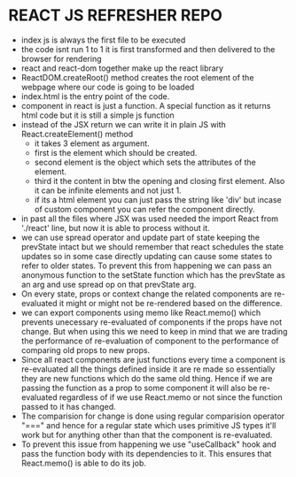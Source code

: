 # REACT JS REFRESHER REPO

- index js is always the first file to be executed
- the code isnt run 1 to 1 it is first transformed and then delivered to the browser for rendering
- react and react-dom together make up the react library
- ReactDOM.createRoot() method creates the root element of the webpage where our code is going to be loaded
- index.html is the entry point of the code.
- component in react is just a function. A special function as it returns html code but it is still a simple js function
- instead of the JSX return we can write it in plain JS with React.createElement() method
  - it takes 3 element as argument.
  - first is the element which should be created.
  - second element is the object which sets the attributes of the element.
  - third it the content in btw the opening and closing first element. Also it can be infinite elements and not just 1.
  - if its a html element you can just pass the string like 'div' but incase of custom component you can refer the component directly.
- in past all the files where JSX was used needed the import React from './react' line, but now it is able to process without it.
- we can use spread operator and update part of state keeping the prevState intact but we should remember that react schedules the state updates so in some case directly updating can cause some states to refer to older states. To prevent this from happening we can pass an anonymous function to the setState function which has the prevState as an arg and use spread op on that prevState arg.
- On every state, props or context change the related components are re-evaluated it might or might not be re-rendered based on the difference.
- we can export components using memo like React.memo(<Component/>) which prevents unecessary re-evaluated of components if the props have not change. But when using this we need to keep in mind that we are trading the performance of re-evaluation of component to the performance of comparing old props to new props.
- Since all react components are just functions every time a component is re-evaluated all the things defined inside it are re made so essentially they are new functions which do the same old thing. Hence if we are passing the function as a prop to some component it will also be re-evaluated regardless of if we use React.memo or not since the function passed to it has changed.
- The comparision for change is done using regular comparision operator "===" and hence for a regular state which uses primitive JS types it'll work but for anything other than that the component is re-evaluated.
- To prevent this issue from happening we use "useCallback" hook and pass the function body with its dependencies to it. This ensures that React.memo() is able to do its job.
